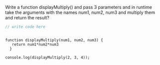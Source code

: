 Write a function displayMultiply() and pass 3 parameters and in runtime take the arguments with the names num1, num2, num3 and multiply them and return the result?

```javascript
// write code here
```


```solution

function displayMultiply(num1, num2, num3) {
   return num1*num2*num3
  }
  
console.log(displayMultiply(2, 3, 4));

```